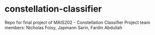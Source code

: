 # constellation-classifier
Repo for final project of MAIS202 - Constellation Classifier
Project team members: Nicholas Foisy, Japmann Sarin, Fardin Abdullah
